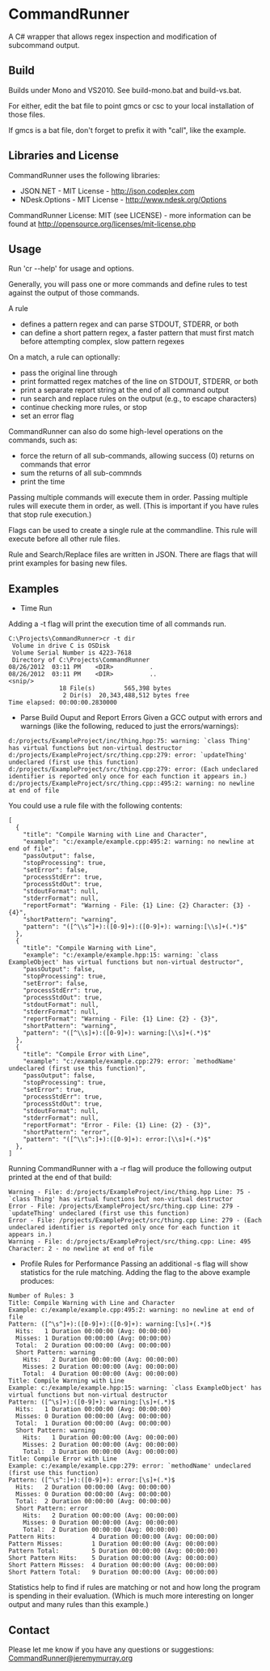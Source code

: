 CommandRunner
=============

A C# wrapper that allows regex inspection and modification of subcommand output.

Build
-----

Builds under Mono and VS2010.  See build-mono.bat and build-vs.bat.

For either, edit the bat file to point gmcs or csc to your local installation of those files.

If gmcs is a bat file, don't forget to prefix it with "call", like the example.

Libraries and License
---------------------

CommandRunner uses the following libraries:
* JSON.NET - MIT License - http://json.codeplex.com
* NDesk.Options - MIT License - http://www.ndesk.org/Options

CommandRunner License: MIT (see LICENSE) - more information can be found at http://opensource.org/licenses/mit-license.php

Usage
-----

Run 'cr --help' for usage and options.

Generally, you will pass one or more commands and define rules to test against the output of those commands.  

A rule
* defines a pattern regex and can parse STDOUT, STDERR, or both
* can define a short pattern regex, a faster pattern that must first match before attempting complex, slow pattern regexes

On a match, a rule can optionally:
* pass the original line through
* print formatted regex matches of the line on STDOUT, STDERR, or both
* print a separate report string at the end of all command output
* run search and replace rules on the output (e.g., to escape characters)
* continue checking more rules, or stop
* set an error flag

CommandRunner can also do some high-level operations on the commands, such as:
* force the return of all sub-commands, allowing success (0) returns on commands that error
* sum the returns of all sub-commnds
* print the time 

Passing multiple commands will execute them in order.  Passing multiple rules will execute them in order, as well.  (This is important if you have rules that stop rule execution.)

Flags can be used to create a single rule at the commandline.  This rule will execute before all other rule files.

Rule and Search/Replace files are written in JSON.  There are flags that will print examples for basing new files.


Examples
--------

* Time Run

Adding a -t flag will print the execution time of all commands run.

```
C:\Projects\CommandRunner>cr -t dir
 Volume in drive C is OSDisk
 Volume Serial Number is 4223-7618
 Directory of C:\Projects\CommandRunner
08/26/2012  03:11 PM    <DIR>          .
08/26/2012  03:11 PM    <DIR>          ..
<snip/>
			  18 File(s)        565,398 bytes
			   2 Dir(s)  20,343,488,512 bytes free
Time elapsed: 00:00:00.2830000
```

* Parse Build Ouput and Report Errors
Given a GCC output with errors and warnings (like the following, reduced to just the errors/warnings):
```
d:/projects/ExampleProject/inc/thing.hpp:75: warning: `class Thing' has virtual functions but non-virtual destructor
d:/projects/ExampleProject/src/thing.cpp:279: error: `updateThing' undeclared (first use this function)
d:/projects/ExampleProject/src/thing.cpp:279: error: (Each undeclared identifier is reported only once for each function it appears in.)
d:/projects/ExampleProject/src/thing.cpp::495:2: warning: no newline at end of file
```

You could use a rule file with the following contents:
```
[
  {
	"title": "Compile Warning with Line and Character",
	"example": "c:/example/example.cpp:495:2: warning: no newline at end of file",
	"passOutput": false,
	"stopProcessing": true,
	"setError": false,
	"processStdErr": true,
	"processStdOut": true,
	"stdoutFormat": null,
	"stderrFormat": null,
	"reportFormat": "Warning - File: {1} Line: {2} Character: {3} - {4}",
	"shortPattern": "warning",
	"pattern": "([^\\s^]+):([0-9]+):([0-9]+): warning:[\\s]+(.*)$"
  },
  {
	"title": "Compile Warning with Line",
	"example": "c:/example/example.hpp:15: warning: `class ExampleObject' has virtual functions but non-virtual destructor",
	"passOutput": false,
	"stopProcessing": true,
	"setError": false,
	"processStdErr": true,
	"processStdOut": true,
	"stdoutFormat": null,
	"stderrFormat": null,
	"reportFormat": "Warning - File: {1} Line: {2} - {3}",
	"shortPattern": "warning",
	"pattern": "([^\\s]+):([0-9]+): warning:[\\s]+(.*)$"
  },
  {
	"title": "Compile Error with Line",
	"example": "c:/example/example.cpp:279: error: `methodName' undeclared (first use this function)",
	"passOutput": false,
	"stopProcessing": true,
	"setError": true,
	"processStdErr": true,
	"processStdOut": true,
	"stdoutFormat": null,
	"stderrFormat": null,
	"reportFormat": "Error - File: {1} Line: {2} - {3}",
	"shortPattern": "error",
	"pattern": "([^\\s^:]+):([0-9]+): error:[\\s]+(.*)$"
  },
]
```

Running CommandRunner with a -r flag will produce the following output printed at the end of that build:

```
Warning - File: d:/projects/ExampleProject/inc/thing.hpp Line: 75 - `class Thing' has virtual functions but non-virtual destructor
Error - File: /projects/ExampleProject/src/thing.cpp Line: 279 - `updateThing' undeclared (first use this function)
Error - File: /projects/ExampleProject/src/thing.cpp Line: 279 - (Each undeclared identifier is reported only once for each function it appears in.)
Warning - File: d:/projects/ExampleProject/src/thing.cpp: Line: 495 Character: 2 - no newline at end of file
```

* Profile Rules for Performance
Passing an additional -s flag will show statistics for the rule matching.  Adding the flag to the above example produces:
```
Number of Rules: 3
Title: Compile Warning with Line and Character
Example: c:/example/example.cpp:495:2: warning: no newline at end of file
Pattern: ([^\s^]+):([0-9]+):([0-9]+): warning:[\s]+(.*)$
  Hits:   1 Duration 00:00:00 (Avg: 00:00:00)
  Misses: 1 Duration 00:00:00 (Avg: 00:00:00)
  Total:  2 Duration 00:00:00 (Avg: 00:00:00)
  Short Pattern: warning
	Hits:   2 Duration 00:00:00 (Avg: 00:00:00)
	Misses: 2 Duration 00:00:00 (Avg: 00:00:00)
	Total:  4 Duration 00:00:00 (Avg: 00:00:00)
Title: Compile Warning with Line
Example: c:/example/example.hpp:15: warning: `class ExampleObject' has virtual functions but non-virtual destructor
Pattern: ([^\s]+):([0-9]+): warning:[\s]+(.*)$
  Hits:   1 Duration 00:00:00 (Avg: 00:00:00)
  Misses: 0 Duration 00:00:00 (Avg: 00:00:00)
  Total:  1 Duration 00:00:00 (Avg: 00:00:00)
  Short Pattern: warning
	Hits:   1 Duration 00:00:00 (Avg: 00:00:00)
	Misses: 2 Duration 00:00:00 (Avg: 00:00:00)
	Total:  3 Duration 00:00:00 (Avg: 00:00:00)
Title: Compile Error with Line
Example: c:/example/example.cpp:279: error: `methodName' undeclared (first use this function)
Pattern: ([^\s^:]+):([0-9]+): error:[\s]+(.*)$
  Hits:   2 Duration 00:00:00 (Avg: 00:00:00)
  Misses: 0 Duration 00:00:00 (Avg: 00:00:00)
  Total:  2 Duration 00:00:00 (Avg: 00:00:00)
  Short Pattern: error
	Hits:   2 Duration 00:00:00 (Avg: 00:00:00)
	Misses: 0 Duration 00:00:00 (Avg: 00:00:00)
	Total:  2 Duration 00:00:00 (Avg: 00:00:00)
Pattern Hits:          4 Duration 00:00:00 (Avg: 00:00:00)
Pattern Misses:        1 Duration 00:00:00 (Avg: 00:00:00)
Pattern Total:         5 Duration 00:00:00 (Avg: 00:00:00)
Short Pattern Hits:    5 Duration 00:00:00 (Avg: 00:00:00)
Short Pattern Misses:  4 Duration 00:00:00 (Avg: 00:00:00)
Short Pattern Total:   9 Duration 00:00:00 (Avg: 00:00:00)
```

Statistics help to find if rules are matching or not and how long the program is spending in their evaluation.  (Which is much more interesting on longer output and many rules than this example.)

Contact
-------
Please let me know if you have any questions or suggestions: CommandRunner@jeremymurray.org


